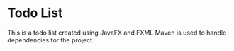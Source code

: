 # Todo List
This is a todo list created using JavaFX and FXML 
Maven is used to handle dependencies for the project
